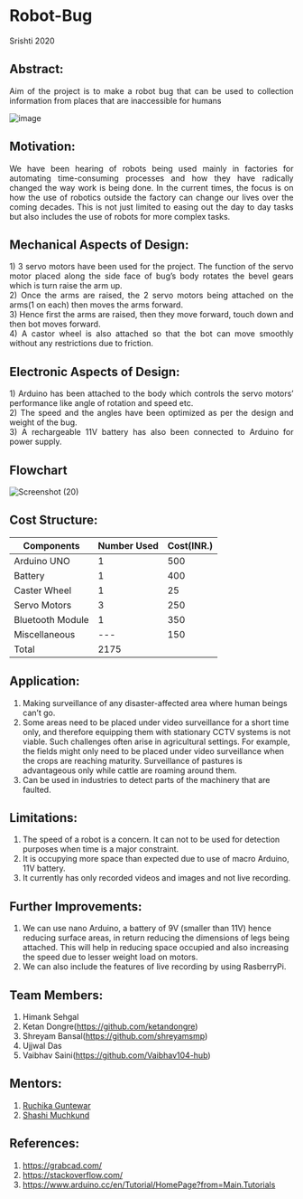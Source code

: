 # Robot-Bug
Srishti 2020
## Abstract:<br/>
<p align="justify">
Aim of the project is to make a robot bug that can be used to collection information from places that are inaccessible for humans<br/>
	
![image](https://user-images.githubusercontent.com/55125159/88085295-47a00a80-cba3-11ea-95ea-f0bd5559e5a1.jpg)
## Motivation:<br/>
<p align="justify">
We have been hearing of robots being used mainly in factories for automating time-consuming processes and how they have radically changed the way work is being done. In the current times, the focus is on how the use of robotics outside the factory can change our lives over the coming decades. This is not just limited to easing out the day to day tasks but also includes the use of robots for more complex tasks. 

## Mechanical Aspects of Design:
<p align="justify">
1)	3 servo motors have been used for the project. The function of the servo motor placed along the side face of bug’s body rotates the bevel gears which is turn raise the arm up. <br/>
2)	Once the arms are raised, the 2 servo motors being attached on the arms(1 on each) then moves the arms forward. <br/>
3)	Hence first the arms are raised, then they move forward, touch down and then bot moves forward. <br/>
4)	A castor wheel is also attached so that the bot can move smoothly without any restrictions due to friction. <br/> 


## Electronic Aspects of Design:
<p align="justify">
1)	Arduino has been attached to the body which controls the servo motors’ performance like angle of rotation and speed etc.<br/>
2)	The speed and the angles have been optimized as per the design and weight of the bug.<br/>
3)	A rechargeable 11V battery has also been connected to Arduino for power supply.<br/>
	
## Flowchart
![Screenshot (20)](https://user-images.githubusercontent.com/55125159/88693423-e46f2480-d11c-11ea-87b7-0cd2659561b9.png)
## Cost Structure:
|Components    |Number Used|Cost(INR.) |
|---           |---	   |---        |
|Arduino UNO   |1          |500        |
|Battery       |1          |400        |
|Caster Wheel  |1          |25         |
|Servo Motors|3 |250  |
|Bluetooth Module |1   |350   |
|Miscellaneous   |---|150 |
|Total |2175|	                                                            
## Application:
<p align="justify">
<ol>
<li>	
Making surveillance of any disaster-affected area where human beings can’t go.<br/></li>
<li>Some areas need to be placed under video surveillance for a short time only, and therefore equipping them with stationary CCTV systems is not viable. Such challenges often arise in agricultural settings. For example, the fields might only need to be placed under video surveillance when the crops are reaching maturity. Surveillance of pastures is advantageous only while cattle are roaming around them. <br/></li>
<li>	Can be used in industries to detect parts of the machinery that are faulted.<br/> </li>
</ol>	

## Limitations:
<p align="justify">
<ol>
<li>The speed of a robot is a concern. It can not to be used for detection purposes when time is a major constraint.<br/></li>
<li>It is occupying more space than expected due to use of macro Arduino, 11V battery.<br/></li>
<li>It currently has only recorded videos and images and not live recording.<br/></li>
</ol>

## Further Improvements:
<p align="justify">
<ol>
<li>We can use nano Arduino, a battery of 9V (smaller than 11V) hence reducing surface areas, in return reducing the dimensions of legs being attached. This will help in reducing space occupied and also increasing the speed due to lesser weight load on motors.<br/></li>
	<li>We can also include the features of live recording by using RasberryPi.<br/></li>
</ol>

## Team Members:
1)	Himank Sehgal
2)	Ketan Dongre(https://github.com/ketandongre)<br>
3)	Shreyam Bansal(https://github.com/shreyamsmp)<br>
4)	Ujjwal Das
5)	Vaibhav Saini(https://github.com/Vaibhav104-hub)<br>
## Mentors:
1)	[Ruchika Guntewar](https://github.com/RuchikaGuntewar)<br>
2)	[Shashi Muchkund](https://github.com/smuchkund)<br>

## References:
1) https://grabcad.com/  <br/>
2) https://stackoverflow.com/   <br/>
3) https://www.arduino.cc/en/Tutorial/HomePage?from=Main.Tutorials
</p>

